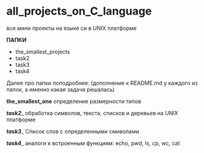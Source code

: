 # all_projects_on_C_language
все мини проекты на языке си в UNIX платформе

________ПАПКИ________
* the_smallest_projects
* task2
* task3
* task4

Далее про папки поподробнее:
(дополнение к README.md у каждого из папок, а именно какая задача решалась) 

____the_smallest_one____
  определение размерности типов

_________task2__________
  обработка символов, текста, списков и деревьев на UNIX платформе

_________task3__________
  Список слов с определенными смиволами

_________task4__________
  аналоги к встроенным функциям: echo, pwd, ls, cp, wc, cat
